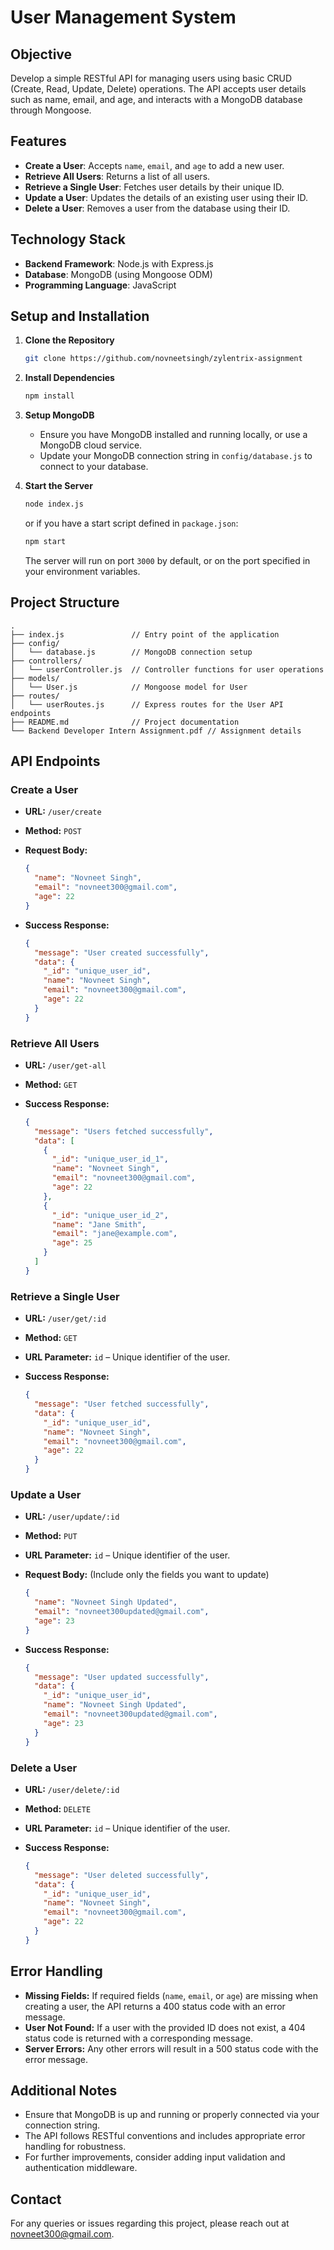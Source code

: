 # User Management System

## Objective

Develop a simple RESTful API for managing users using basic CRUD (Create, Read, Update, Delete) operations. The API accepts user details such as name, email, and age, and interacts with a MongoDB database through Mongoose.

## Features

- **Create a User**: Accepts `name`, `email`, and `age` to add a new user.
- **Retrieve All Users**: Returns a list of all users.
- **Retrieve a Single User**: Fetches user details by their unique ID.
- **Update a User**: Updates the details of an existing user using their ID.
- **Delete a User**: Removes a user from the database using their ID.

## Technology Stack

- **Backend Framework**: Node.js with Express.js
- **Database**: MongoDB (using Mongoose ODM)
- **Programming Language**: JavaScript

## Setup and Installation

1. **Clone the Repository**

   ```bash
   git clone https://github.com/novneetsingh/zylentrix-assignment
   ```

2. **Install Dependencies**

   ```bash
   npm install
   ```

3. **Setup MongoDB**

   - Ensure you have MongoDB installed and running locally, or use a MongoDB cloud service.
   - Update your MongoDB connection string in `config/database.js` to connect to your database.

4. **Start the Server**

   ```bash
   node index.js
   ```

   or if you have a start script defined in `package.json`:

   ```bash
   npm start
   ```

   The server will run on port `3000` by default, or on the port specified in your environment variables.

## Project Structure

```
.
├── index.js               // Entry point of the application
├── config/
│   └── database.js        // MongoDB connection setup
├── controllers/
│   └── userController.js  // Controller functions for user operations
├── models/
│   └── User.js            // Mongoose model for User
├── routes/
│   └── userRoutes.js      // Express routes for the User API endpoints
├── README.md              // Project documentation
└── Backend Developer Intern Assignment.pdf // Assignment details
```

## API Endpoints

### Create a User

- **URL:** `/user/create`
- **Method:** `POST`
- **Request Body:**

  ```json
  {
    "name": "Novneet Singh",
    "email": "novneet300@gmail.com",
    "age": 22
  }
  ```

- **Success Response:**

  ```json
  {
    "message": "User created successfully",
    "data": {
      "_id": "unique_user_id",
      "name": "Novneet Singh",
      "email": "novneet300@gmail.com",
      "age": 22
    }
  }
  ```

### Retrieve All Users

- **URL:** `/user/get-all`
- **Method:** `GET`
- **Success Response:**

  ```json
  {
    "message": "Users fetched successfully",
    "data": [
      {
        "_id": "unique_user_id_1",
        "name": "Novneet Singh",
        "email": "novneet300@gmail.com",
        "age": 22
      },
      {
        "_id": "unique_user_id_2",
        "name": "Jane Smith",
        "email": "jane@example.com",
        "age": 25
      }
    ]
  }
  ```

### Retrieve a Single User

- **URL:** `/user/get/:id`
- **Method:** `GET`
- **URL Parameter:** `id` – Unique identifier of the user.
- **Success Response:**

  ```json
  {
    "message": "User fetched successfully",
    "data": {
      "_id": "unique_user_id",
      "name": "Novneet Singh",
      "email": "novneet300@gmail.com",
      "age": 22
    }
  }
  ```

### Update a User

- **URL:** `/user/update/:id`
- **Method:** `PUT`
- **URL Parameter:** `id` – Unique identifier of the user.
- **Request Body:** (Include only the fields you want to update)

  ```json
  {
    "name": "Novneet Singh Updated",
    "email": "novneet300updated@gmail.com",
    "age": 23
  }
  ```

- **Success Response:**

  ```json
  {
    "message": "User updated successfully",
    "data": {
      "_id": "unique_user_id",
      "name": "Novneet Singh Updated",
      "email": "novneet300updated@gmail.com",
      "age": 23
    }
  }
  ```

### Delete a User

- **URL:** `/user/delete/:id`
- **Method:** `DELETE`
- **URL Parameter:** `id` – Unique identifier of the user.
- **Success Response:**

  ```json
  {
    "message": "User deleted successfully",
    "data": {
      "_id": "unique_user_id",
      "name": "Novneet Singh",
      "email": "novneet300@gmail.com",
      "age": 22
    }
  }
  ```

## Error Handling

- **Missing Fields:** If required fields (`name`, `email`, or `age`) are missing when creating a user, the API returns a 400 status code with an error message.
- **User Not Found:** If a user with the provided ID does not exist, a 404 status code is returned with a corresponding message.
- **Server Errors:** Any other errors will result in a 500 status code with the error message.

## Additional Notes

- Ensure that MongoDB is up and running or properly connected via your connection string.
- The API follows RESTful conventions and includes appropriate error handling for robustness.
- For further improvements, consider adding input validation and authentication middleware.

## Contact

For any queries or issues regarding this project, please reach out at novneet300@gmail.com.
